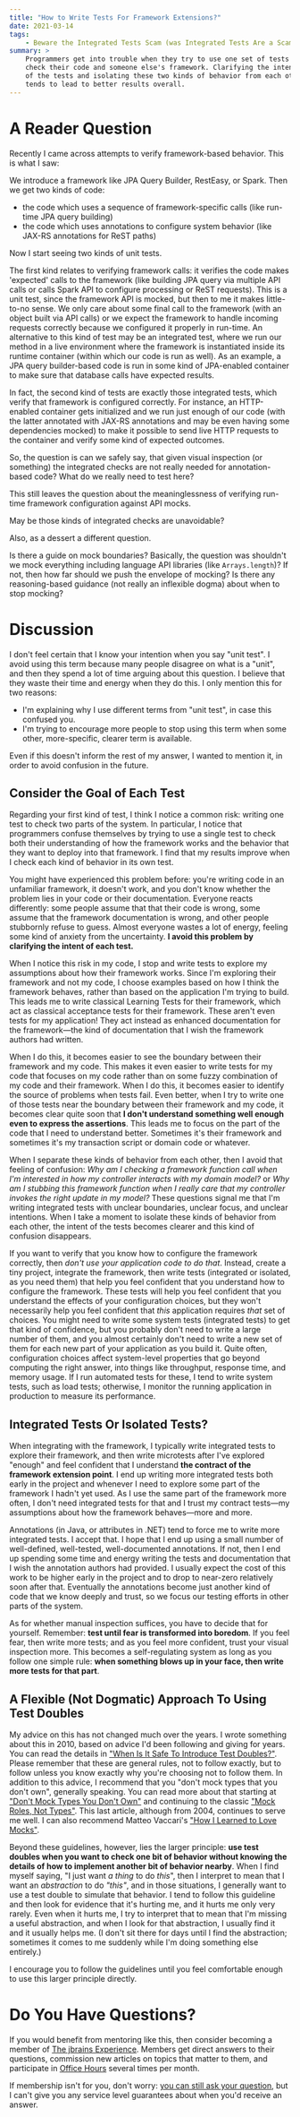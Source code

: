 ```yaml
---
title: "How to Write Tests For Framework Extensions?"
date: 2021-03-14
tags:
    - Beware the Integrated Tests Scam (was Integrated Tests Are a Scam)
summary: >
    Programmers get into trouble when they try to use one set of tests to
    check their code and someone else's framework. Clarifying the intention
    of the tests and isolating these two kinds of behavior from each other
    tends to lead to better results overall.
---
```


# A Reader Question

Recently I came across attempts to verify framework-based behavior. This is what I saw:

We introduce a framework like JPA Query Builder, RestEasy, or Spark. Then we get two kinds of code:

- the code which uses a sequence of framework-specific calls (like run-time JPA query building)
- the code which uses annotations to configure system behavior (like JAX-RS annotations for ReST paths)

Now I start seeing two kinds of unit tests.

The first kind relates to verifying framework calls: it verifies the code makes 'expected' calls to the framework (like building JPA query via multiple API calls or calls Spark API to configure processing or ReST requests). This is a unit test, since the framework API is mocked, but then to me it makes little-to-no sense. We only care about some final call to the framework (with an object built via API calls) or we expect the framework to handle incoming requests correctly because we configured it properly in run-time. An alternative to this kind of test may be an integrated test, where we run our method in a live environment where the framework is instantiated inside its runtime container (within which our code is run as well). As an example, a JPA query builder-based code is  run in some kind of JPA-enabled container to make sure that database calls have expected results.

In fact, the second kind of tests are exactly those integrated tests, which verify that framework is configured correctly. For instance, an HTTP-enabled container gets initialized and we run just enough of our code (with the latter annotated with JAX-RS annotations and may be even having some dependencies mocked) to make it possible to send live HTTP requests to the container and verify some kind of expected outcomes.

So, the question is can we safely say, that given visual inspection (or something) the integrated checks are not really needed for annotation-based code? What do we really need to test here?

This still leaves the question about the meaninglessness of verifying run-time framework configuration against API mocks.

May be those kinds of integrated checks are unavoidable?

Also, as a dessert a different question.

Is there a guide on mock boundaries? Basically, the question was shouldn't we mock everything including language API  libraries (like `Arrays.length`)? If not, then how far should we push the envelope of mocking? Is there any reasoning-based guidance (not really an inflexible dogma) about when to stop mocking?

# Discussion

I don't feel certain that I know your intention when you say "unit test". I avoid using this term because many people disagree on what is a "unit", and then they spend a lot of time arguing about this question. I believe that they waste their time and energy when they do this. I only mention this for two reasons:

- I'm explaining why I use different terms from "unit test", in case this confused you.
- I'm trying to encourage more people to stop using this term when some other, more-specific, clearer term is available.

Even if this doesn't inform the rest of my answer, I wanted to mention it, in order to avoid confusion in the future.

## Consider the Goal of Each Test

Regarding your first kind of test, I think I notice a common risk: writing one test to check two parts of the system. In particular, I notice that programmers confuse themselves by trying to use a single test to check both their understanding of how the framework works and the behavior that they want to deploy into that framework. I find that my results improve when I check each kind of behavior in its own test.

You might have experienced this problem before: you're writing code in an unfamiliar framework, it doesn't work, and you don't know whether the problem lies in your code or their documentation. Everyone reacts differently: some people assume that that their code is wrong, some assume that the  framework documentation is wrong, and other people stubbornly refuse to guess. Almost everyone wastes a lot of energy, feeling some kind of anxiety from the uncertainty. **I avoid this problem by clarifying the intent of each test.**

When I notice this risk in my code, I stop and write tests to explore my assumptions about how their framework works. Since I'm exploring their framework and not my code, I choose examples based on how I think the framework behaves, rather than based on the application I'm trying to build. This leads me to write classical Learning Tests for their framework, which act as classical acceptance tests for their framework. These aren't even tests for my application! They act instead as enhanced documentation for the framework&mdash;the kind of documentation that I wish the framework authors had written.

When I do this, it becomes easier to see the boundary between their framework and my code. This makes it even easier to write tests for my code that focuses on my code rather than on some fuzzy combination of my code and their framework. When I do this, it becomes easier to identify the source of problems when tests fail. Even better, when I try to write one of those tests near the boundary between their framework and my code, it becomes clear quite soon that **I don't understand something well enough even to express the assertions**. This leads me to focus on the part of the code that I need to understand better. Sometimes it's their framework and sometimes it's my transaction script or domain code or whatever.

When I separate these kinds of behavior from each other, then I avoid that feeling of confusion: _Why am I checking a framework function call when I'm interested in how my controller interacts with my domain model?_ or _Why am I stubbing this framework function when I really care that my controller invokes the right update in my model?_ These questions signal me that I'm writing integrated tests with unclear boundaries, unclear focus, and unclear intentions. When I take a moment to isolate these kinds of behavior from each other, the intent of the tests becomes clearer and this kind of confusion disappears.

If you want to verify that you know how to configure the framework correctly, then _don't use your application code to do that_. Instead, create a tiny project, integrate the framework, then write tests (integrated or isolated, as you need them) that help you feel confident that you understand how to configure the framework. These tests will help you feel confident that you understand the effects of your configuration choices, but they won't necessarily help you feel confident that _this_ application requires _that_ set of choices. You might need to write some system tests (integrated tests) to get that kind of confidence, but you probably don't need to write a large number of them, and you almost certainly don't need to write a new set of them for each new part of your application as you build it. Quite often, configuration choices affect system-level properties that go beyond computing the right answer, into things like throughput, response time, and memory usage. If I run automated tests for these, I tend to write system tests, such as load tests; otherwise, I monitor the running application in production to measure its performance.

## Integrated Tests Or Isolated Tests?

When integrating with the framework, I typically write integrated tests to explore their framework, and then write microtests after I've explored "enough" and feel confident that I understand **the contract of the framework extension point**. I end up writing more integrated tests both early in the project and whenever I need to explore some part of the framework I hadn't yet used. As I use the same part of the framework more often, I don't need integrated tests for that and I trust my contract tests&mdash;my assumptions about how the framework behaves&mdash;more and more.

Annotations (in Java, or attributes in .NET) tend to force me to write more integrated tests. I accept that. I hope that I end up using a small number of well-defined, well-tested, well-documented annotations. If not, then I end up spending some time and energy writing the tests and documentation that I wish the annotation authors had provided. I usually expect the cost of this work to be higher early in the project and to drop to near-zero relatively soon after that. Eventually the annotations become just another kind of code that we know deeply and trust, so we focus our testing efforts in other parts of the system.

As for whether manual inspection suffices, you have to decide that for yourself. Remember: **test until fear is transformed into boredom**. If you feel fear, then write more tests; and as you feel more confident, trust your visual inspection more. This becomes a self-regulating system as long as you follow one simple rule: **when something blows up in your face, then write more tests for that part**.

## A Flexible (Not Dogmatic) Approach To Using Test Doubles

My advice on this has not changed much over the years. I wrote something about this in 2010, based on advice I'd been following and giving for years. You can read the details in ["When Is It Safe To Introduce Test Doubles?"](https://blog.thecodewhisperer.com/permalink/when-is-it-safe-to-introduce-test-doubles). Please remember that these are general rules, not to follow exactly, but to follow unless you know exactly why you're choosing not to follow them. In addition to this advice, I recommend that you "don't mock types that you don't own", generally speaking. You can read more about that starting at ["Don't Mock Types You Don't Own"](https://davesquared.net/2011/04/dont-mock-types-you-dont-own.html) and continuing to the classic ["Mock Roles, Not Types"](https://jmock.org/oopsla2004.pdf). This last article, although from 2004, continues to serve me well. I can also recommend Matteo Vaccari's ["How I Learned to Love Mocks"](https://medium.com/@xpmatteo/how-i-learned-to-love-mocks-1-fb341b71328).

Beyond these guidelines, however, lies the larger principle: **use test doubles when you want to check one bit of behavior without knowing the details of how to implement another bit of behavior nearby**. When I find myself saying, "I just want _a thing_ to do _this_", then I interpret to mean that I want an _abstraction_ to do _"this"_, and in those situations, I generally want to use a test double to simulate that behavior. I tend to follow this guideline and then look for evidence that it's hurting me, and it hurts me only very rarely. Even when it hurts me, I try to interpret that to mean that I'm missing a useful abstraction, and when I look for that abstraction, I usually find it and it usually helps me. (I don't sit there for days until I find the abstraction; sometimes it comes to me suddenly while I'm doing something else entirely.)

I encourage you to follow the guidelines until you feel comfortable enough to use this larger principle directly.

# Do You Have Questions?

If you would benefit from mentoring like this, then consider becoming a member of [The jbrains Experience](https://experience.jbrains.ca). Members get direct answers to their questions, commission new articles on topics that matter to them, and participate in [Office Hours](https://office-hours.jbrains.ca) several times per month.

If membership isn't for you, don't worry: [you can still ask your question](https://ask.jbrains.ca), but I can't give you any service level guarantees about when you'd receive an answer.